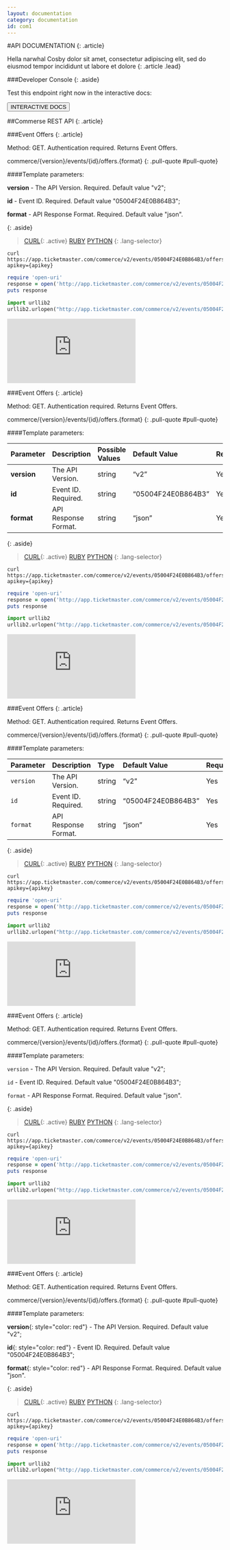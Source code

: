 ```yaml
---
layout: documentation
category: documentation
id: com1
---
```


#API DOCUMENTATION
{: .article}

Hella narwhal Cosby dolor sit amet, consectetur adipiscing elit, sed do eiusmod tempor incididunt ut labore et dolore
{: .article .lead}

###Developer Console
{: .aside}

Test this endpoint right now in the interactive docs:

<button class="btn btn-default">INTERACTIVE DOCS</button>

##Commerse REST API
{: .article}

###Event Offers
{: .article}

Method: GET. 
Authentication required.
Returns Event Offers.

commerce/{version}/events/{id}/offers.{format}
{: .pull-quote #pull-quote}

####Template parameters:

__version__ - The API Version. Required. Default value "v2";

__id__ - Event ID. Required. Default value "05004F24E0B864B3";

__format__ - API Response Format. Required. Default value "json".

{: .aside}
>[CURL](#curl){: .active}
>[RUBY](#ruby)
>[PYTHON](#python)
{: .lang-selector}

~~~curl
curl https://app.ticketmaster.com/commerce/v2/events/05004F24E0B864B3/offers.json?apikey={apikey}
~~~

~~~ruby
require 'open-uri'
response = open('http://app.ticketmaster.com/commerce/v2/events/05004F24E0B864B3/offers.json?apikey={apikey}').read
puts response
~~~

~~~python
import urllib2
urllib2.urlopen("http://app.ticketmaster.com/commerce/v2/events/05004F24E0B864B3/offers.json?apikey={apikey}").read()
~~~

<iframe src="https://snap.apigee.com/1lhYRmB" class="article" frameborder="0" scrolling="no"></iframe>

###Event Offers
{: .article}

Method: GET. 
Authentication required.
Returns Event Offers.

commerce/{version}/events/{id}/offers.{format}
{: .pull-quote #pull-quote}

####Template parameters:

| Parameter    | Description          | Possible Values   | Default Value      | Required |
|:-------------|:---------------------|:----------------- |:------------------ |:-------- |
| __version__  | The API Version.     | string            |       “v2”         | Yes      |
| __id__       | Event ID. Required.  | string            | “05004F24E0B864B3” | Yes      |
| __format__   | API Response Format. | string            |       “json”       | Yes      |

{: .aside}
>[CURL](#curl){: .active}
>[RUBY](#ruby)
>[PYTHON](#python)
{: .lang-selector}

~~~curl
curl https://app.ticketmaster.com/commerce/v2/events/05004F24E0B864B3/offers.json?apikey={apikey}
~~~

~~~ruby
require 'open-uri'
response = open('http://app.ticketmaster.com/commerce/v2/events/05004F24E0B864B3/offers.json?apikey={apikey}').read
puts response
~~~

~~~python
import urllib2
urllib2.urlopen("http://app.ticketmaster.com/commerce/v2/events/05004F24E0B864B3/offers.json?apikey={apikey}").read()
~~~

<iframe src="https://snap.apigee.com/1lhYRmB" class="article" frameborder="0" scrolling="no"></iframe>

###Event Offers
{: .article}

Method: GET. 
Authentication required.
Returns Event Offers.

commerce/{version}/events/{id}/offers.{format}
{: .pull-quote #pull-quote}

####Template parameters:

| Parameter  | Description          | Type              | Default Value      | Required |
|:-----------|:---------------------|:----------------- |:------------------ |:-------- |
| `version`  | The API Version.     | string            |       “v2”         | Yes      |
| `id`       | Event ID. Required.  | string            | “05004F24E0B864B3” | Yes      |
| `format`   | API Response Format. | string            |       “json”       | Yes      |

{: .aside}
>[CURL](#curl){: .active}
>[RUBY](#ruby)
>[PYTHON](#python)
{: .lang-selector}

~~~curl
curl https://app.ticketmaster.com/commerce/v2/events/05004F24E0B864B3/offers.json?apikey={apikey}
~~~

~~~ruby
require 'open-uri'
response = open('http://app.ticketmaster.com/commerce/v2/events/05004F24E0B864B3/offers.json?apikey={apikey}').read
puts response
~~~

~~~python
import urllib2
urllib2.urlopen("http://app.ticketmaster.com/commerce/v2/events/05004F24E0B864B3/offers.json?apikey={apikey}").read()
~~~

<iframe src="https://snap.apigee.com/1lhYRmB" class="article" frameborder="0" scrolling="no"></iframe>

###Event Offers
{: .article}

Method: GET. 
Authentication required.
Returns Event Offers.

commerce/{version}/events/{id}/offers.{format}
{: .pull-quote #pull-quote}

####Template parameters:

`version` - The API Version. Required. Default value "v2";

`id` - Event ID. Required. Default value "05004F24E0B864B3";

`format` - API Response Format. Required. Default value "json".

{: .aside}
>[CURL](#curl){: .active}
>[RUBY](#ruby)
>[PYTHON](#python)
{: .lang-selector}

~~~curl
curl https://app.ticketmaster.com/commerce/v2/events/05004F24E0B864B3/offers.json?apikey={apikey}
~~~

~~~ruby
require 'open-uri'
response = open('http://app.ticketmaster.com/commerce/v2/events/05004F24E0B864B3/offers.json?apikey={apikey}').read
puts response
~~~

~~~python
import urllib2
urllib2.urlopen("http://app.ticketmaster.com/commerce/v2/events/05004F24E0B864B3/offers.json?apikey={apikey}").read()
~~~

<iframe src="https://snap.apigee.com/1lhYRmB" class="article" frameborder="0" scrolling="no"></iframe>


###Event Offers
{: .article}

Method: GET. 
Authentication required.
Returns Event Offers.

commerce/{version}/events/{id}/offers.{format}
{: .pull-quote #pull-quote}

####Template parameters:

__version__{: style="color: red"} - The API Version. Required. Default value "v2";

__id__{: style="color: red"} - Event ID. Required. Default value "05004F24E0B864B3";

__format__{: style="color: red"} - API Response Format. Required. Default value "json".

{: .aside}
>[CURL](#curl){: .active}
>[RUBY](#ruby)
>[PYTHON](#python)
{: .lang-selector}

~~~curl
curl https://app.ticketmaster.com/commerce/v2/events/05004F24E0B864B3/offers.json?apikey={apikey}
~~~

~~~ruby
require 'open-uri'
response = open('http://app.ticketmaster.com/commerce/v2/events/05004F24E0B864B3/offers.json?apikey={apikey}').read
puts response
~~~

~~~python
import urllib2
urllib2.urlopen("http://app.ticketmaster.com/commerce/v2/events/05004F24E0B864B3/offers.json?apikey={apikey}").read()
~~~

<iframe src="https://snap.apigee.com/1lhYRmB" class="article" frameborder="0" scrolling="no"></iframe>